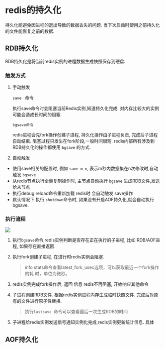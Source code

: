 # redis的持久化

持久化能避免因进程的退出导致的数据丢失的问题. 当下次启动时使用之前持久化的文件能恢复之前的数据. 



## RDB持久化

RDB持久化是将当前redis实例的进程数据生成快照保存到硬盘. 

### 触发方式

1. 手动触发

   `save ` 命令

   执行save命令时会阻塞当前Redis实例,知道持久化完成. 对内存比较大的实例可能会造成长时间的阻塞. 

   `bgsave命令` 

   redis进程会先fork操作创建子进程, 持久化操作由子进程负责, 完成后子进程自动结束. 阻塞过程只发生在fork阶段,一般时间很短.  redis内部所有涉及到RDB持久化的操作都使用 `bgsave` 的方式. 

2. 自动触发

+ 使用save相关的配置时, 例如 `save m n`, 表示m秒内数据集在n次修改时,自动触发 `bgsave`
+ 从redis节点执行全量复制操作时, 主节点自动执行 `bgsave` 生成RDB文件,发送给从节点
+ 执行debug reload命令重新加载 redis时 会自动触发 save操作
+ 默认情况下 执行 `shutdown`命令时, 如果没有开启AOF持久化,就会自动执行bgsave.

### 执行流程

![](http://ww1.sinaimg.cn/large/005JpQbVgy1fv7yghlsefj30ti0m6jsa.jpg)

1. 执行`bgsave`命令,redis实例判断是否存在正在执行的子进程, 比如 RDB/AOF进程, 如果存在直接返回. 

2. 执行fork创建子进程, 在进行时redis实例会阻塞. 

   >  info stats命令查看latest_fork_usec选项，可以获取最近一个fork操作的耗 时，单位为微秒。

3. redis实例完成fork操作后, 返回 信息 redis不再阻塞, 开始响应其他命令 

4. 子进程创建RDB文件. 根据redis实例进程内存生成临时快照文件. 完成后对原有的文件进行原子性替换. 

   > 执行`lastsave `命令可以查看最后一次生成RDB的时间

5. 子进程给redis实例发送信号通知实例化完成,redis实例更新统计信息. 具体



## AOF持久化